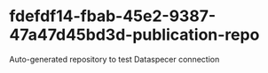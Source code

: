 # fdefdf14-fbab-45e2-9387-47a47d45bd3d-publication-repo
Auto-generated repository to test Dataspecer connection

